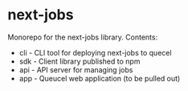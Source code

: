 # next-jobs

Monorepo for the next-jobs library. Contents:

- cli - CLI tool for deploying next-jobs to quecel
- sdk - Client library published to npm
- api - API server for managing jobs
- app - Queucel web application (to be pulled out)

